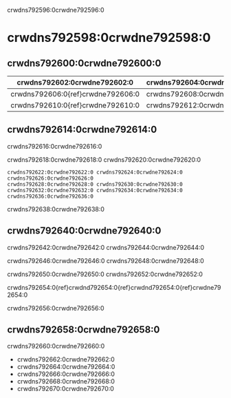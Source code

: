 crwdns792596:0crwdne792596:0
# crwdns792598:0crwdne792598:0

## crwdns792600:0crwdne792600:0

| crwdns792602:0crwdne792602:0      | crwdns792604:0crwdne792604:0 |
| --------------------------------- | ---------------------------- |
| crwdns792606:0{ref}crwdne792606:0 | crwdns792608:0crwdne792608:0 |
| crwdns792610:0{ref}crwdne792610:0 | crwdns792612:0crwdne792612:0 |

## crwdns792614:0crwdne792614:0

crwdns792616:0crwdne792616:0

crwdns792618:0crwdne792618:0 crwdns792620:0crwdne792620:0

```{figure} ../figures/orcid-ids.jpg
crwdns792622:0crwdne792622:0 crwdns792624:0crwdne792624:0 crwdns792626:0crwdne792626:0
crwdns792628:0crwdne792628:0 crwdns792630:0crwdne792630:0 crwdns792632:0crwdne792632:0 crwdns792634:0crwdne792634:0 crwdns792636:0crwdne792636:0
```

crwdns792638:0crwdne792638:0
## crwdns792640:0crwdne792640:0

crwdns792642:0crwdne792642:0 crwdns792644:0crwdne792644:0

crwdns792646:0crwdne792646:0 crwdns792648:0crwdne792648:0

crwdns792650:0crwdne792650:0 crwdns792652:0crwdne792652:0

crwdns792654:0{ref}crwdnd792654:0{ref}crwdnd792654:0{ref}crwdne792654:0

crwdns792656:0crwdne792656:0
## crwdns792658:0crwdne792658:0

crwdns792660:0crwdne792660:0
- crwdns792662:0crwdne792662:0
- crwdns792664:0crwdne792664:0
- crwdns792666:0crwdne792666:0
- crwdns792668:0crwdne792668:0
- crwdns792670:0crwdne792670:0
